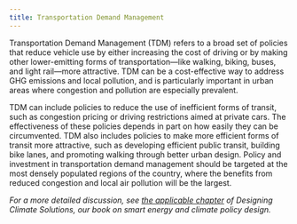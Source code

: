 ```yaml
---
title: Transportation Demand Management
---
```

Transportation Demand Management (TDM) refers to a broad set of policies that reduce vehicle use by either increasing the cost of driving or by making other lower-emitting forms of transportation—like walking, biking, buses, and light rail—more attractive.  TDM can be a cost-effective way to address GHG emissions and local pollution, and is particularly important in urban areas where congestion and pollution are especially prevalent.

TDM can include policies to reduce the use of inefficient forms of transit, such as congestion pricing or driving restrictions aimed at private cars.  The effectiveness of these policies depends in part on how easily they can be circumvented.  TDM also includes policies to make more efficient forms of transit more attractive, such as developing efficient public transit, building bike lanes, and promoting walking through better urban design.  Policy and investment in transportation demand management should be targeted at the most densely populated regions of the country, where the benefits from reduced congestion and local air pollution will be the largest.

*For a more detailed discussion, see [the applicable chapter](/dcs/policies/urban-mobility-policies/) of Designing Climate Solutions, our book on smart energy and climate policy design.*
